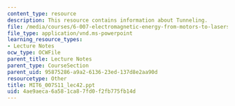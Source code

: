```yaml
---
content_type: resource
description: This resource contains information about Tunneling.
file: /media/courses/6-007-electromagnetic-energy-from-motors-to-lasers-spring-2011/4ae9aeca6a581ca87fd0f2fb775fb14d_MIT6_007S11_lec42.ppt
file_type: application/vnd.ms-powerpoint
learning_resource_types:
- Lecture Notes
ocw_type: OCWFile
parent_title: Lecture Notes
parent_type: CourseSection
parent_uid: 95875286-a9a2-6136-23ed-137d8e2aa90d
resourcetype: Other
title: MIT6_007S11_lec42.ppt
uid: 4ae9aeca-6a58-1ca8-7fd0-f2fb775fb14d
---
```


